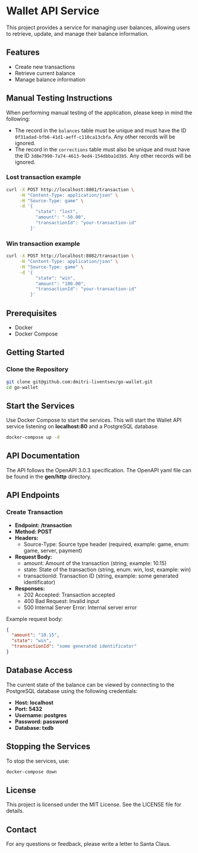 # Wallet API Service

This project provides a service for managing user balances, allowing users to retrieve, update, and manage their balance information.

## Features

- Create new transactions
- Retrieve current balance
- Manage balance information

## Manual Testing Instructions

When performing manual testing of the application, please keep in mind the following:

- The record in the `balances` table must be unique and must have the ID `0f31adad-bfb6-41d1-aeff-c110ca13cbfa`. Any other records will be ignored.
- The record in the `corrections` table must also be unique and must have the ID `3d8e7990-7a74-4613-9ed4-154dbba1d3b5`. Any other records will be ignored.

### Lost transaction example
```bash
curl -X POST http://localhost:8081/transaction \
     -H "Content-Type: application/json" \
     -H "Source-Type: game" \
     -d '{
           "state": "lost",
           "amount": "-50.00",
           "transactionId": "your-transaction-id"
         }'

```

### Win transaction example

```bash
curl -X POST http://localhost:8082/transaction \
     -H "Content-Type: application/json" \
     -H "Source-Type: game" \
     -d '{
           "state": "win",
           "amount": "100.00",
           "transactionId": "your-transaction-id"
         }'
```

## Prerequisites

- Docker
- Docker Compose

## Getting Started

### Clone the Repository

```bash
git clone git@github.com:dmitri-liventsev/go-wallet.git
cd go-wallet
```

## Start the Services
Use Docker Compose to start the services. This will start the Wallet API service listening on **localhost:80** and a PostgreSQL database.

```bash
docker-compose up -d
```

## API Documentation
The API follows the OpenAPI 3.0.3 specification. The OpenAPI yaml file can be found in the **gen/http** directory.

## API Endpoints
### Create Transaction
* **Endpoint: /transaction**
* **Method: POST**
* **Headers:**
  * Source-Type: Source type header (required, example: game, enum: game, server, payment)
* **Request Body:**
  * amount: Amount of the transaction (string, example: 10.15)
  * state: State of the transaction (string, enum: win, lost, example: win)
  * transactionId: Transaction ID (string, example: some generated identificator)
* **Responses:**
  * 202 Accepted: Transaction accepted
  * 400 Bad Request: Invalid input
  * 500 Internal Server Error: Internal server error

Example request body:

```json
{
  "amount": "10.15",
  "state": "win",
  "transactionId": "some generated identificator"
}
```

## Database Access
The current state of the balance can be viewed by connecting to the PostgreSQL database using the following credentials:

* **Host: localhost**
* **Port: 5432**
* **Username: postgres**
* **Password: password**
* **Database: txdb**

## Stopping the Services
To stop the services, use:

```bash
docker-compose down
```

## License
This project is licensed under the MIT License. See the LICENSE file for details.

## Contact
For any questions or feedback, please write a letter to Santa Claus.
